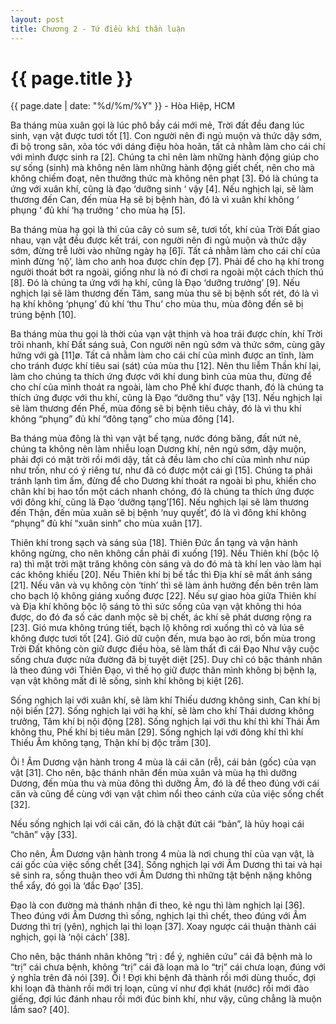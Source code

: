 ```yaml
---
layout: post
title: Chương 2 - Tứ điều khí thần luận
---
```


{{ page.title }}
================
<p class="meta">{{ page.date | date: "%d/%m/%Y" }} - Hòa Hiệp, HCM</p>

Ba tháng mùa xuân gọi là lúc phô bầy cái mới mẻ, Trời đất đều đang lúc sinh, vạn vật được tươi tốt [1]. Con người nên đi ngủ muộn và thức dậy sớm, đi bộ trong sân, xõa tóc với dáng điệu hòa hoãn, tất cả nhằm làm cho cái chí với mình được sinh ra [2]. Chúng ta chỉ nên làm những hành động giúp cho sự sống (sinh)  mà không nên làm những hành động giết chết, nên cho mà không chiếm đoạt, nên thưởng thức mà không nên phạt [3]. Đó là chúng ta ứng với xuân khí, cũng là đạo ‘dưỡng sinh ‘ vậy [4]. Nếu nghịch lại, sẽ làm thương đến Can, đến mùa Hạ sẽ bị bệnh hàn, đó là vì xuân khí không ‘ phụng ‘ đủ khí ‘hạ trưởng ‘ cho mùa hạ [5].

Ba tháng mùa hạ gọi là thì của cây cỏ sum sê, tươi tốt, khí của Trời Đất giao nhau, vạn vật đều được kết trái, con người nên đi ngủ muộn và thức dậy sớm, đừng trễ lười vào những ngày hạ [6]ï. Tất cả nhằm làm cho cái chí của mình đừng ‘nộ’, làm cho anh hoa được chín đẹp [7]. Phải để cho hạ khí trong người thoát bớt ra ngoài, giống như là nó đi chơi ra ngoài một cách thích thú [8]. Đó là chúng ta ứng với hạ khí, cũng là Đạo ‘dưỡng trưởng’ [9]. Nếu nghịch lại sẽ làm thương đến Tâm, sang mùa thu sẽ bị bệnh sốt rét, đó là vì hạ khí không ‘phụng’ đủ khí ‘thu Thu’ cho mùa thu, mùa đông đến sẽ bị trúng bệnh [10].

Ba tháng mùa thu gọi là thời của vạn vật thịnh và hoa trái được chín, khí Trời trôi nhanh, khí Đất sáng suả, Con người nên ngủ sớm và thức sớm, cùng gây hứng với gà [11]ø. Tất cả nhằm làm cho cái chí của mình được an tĩnh, làm cho tránh được khí tiêu sai (sát) của mùa thu [12]. Nên thu liễm Thần khí lại, làm cho chúng ta thích ứng được với khí dung bình của mùa thu, đừng để cho chí của mình thoát ra ngoài, làm cho Phế khí được thanh, đó là chúng ta thích ứng được với thu khí, cũng là Đạo “dưỡng thu” vậy [13]. Nếu nghịch lại sẽ làm thương đến Phế, mùa đông sẽ bị bệnh tiêu chảy, đó là vì thu khí không “phụng” đủ khí “đông tạng” cho mùa đông [14].

Ba tháng mùa đông là thì vạn vật bế tạng, nước đóng băng, đất nứt nẻ, chúng ta không nên làm nhiễu loạn Dương khí,  nên ngủ sớm, dậy muộn, phải đợi có mặt trời rồi mới dậy, tất cả đều làm cho chí của mình như núp như trốn, như có ý riêng tư, như đã có được một cái gì [15]. Chúng ta phải tránh lạnh tìm ấm, đừng để cho Dương khí thoát ra ngoài bì phu, khiến cho chân khí bị hao tổn một cách nhanh chóng, đó là chúng ta thích ứng được với đông khí, cũng là Đạo ‘dưỡng tạng’[16]. Nếu nghịch lại sẽ làm thương đến Thận, đến mùa xuân sẽ bị bệnh ‘nuy quyết’, đó là vì đông khí không “phụng” đủ khí “xuân sinh” cho mùa xuân [17].

Thiên khí trong sạch và sáng sủa [18]. Thiên Đức ẩn tạng và vận hành không ngừng, cho nên không cần phải đi xuống [19]. Nếu Thiên khí (bộc lộ ra) thì mặt trời mặt trăng không còn sáng và do đó mà tà khí len vào làm hại các không khiếu [20]. Nếu Thiên khí bị bế tắc thì Địa khí sẽ mất ánh sáng [21]. Nếu vân và vụ không còn ‘tinh’ thì sẽ làm ảnh hưởng đến bên trên làm cho bạch lộ không giáng xuống được [22]. Nếu sự giao hòa giữa Thiên khí và Địa khí không bộc lộ sáng tỏ thì sức sống của vạn vật không thi hóa được, do đó đa số các danh mộc sẽ bị chết, ác khí sẽ phát dương rộng ra [23]. Gió mưa không trúng tiết, bạch lộ không rơi xuống thì cỏ và lúa sẽ không được tươi tốt [24]. Gió dữ cuộn đến, mưa bạo ào rơi, bốn mùa trong Trời Đất không còn giữ được điều hòa, sẽ làm thất đi cái Đạo Như vậy cuộc sống chưa được nửa đường đã bị tuyệt diệt [25]. Duy chỉ có bậc thánh nhân là theo đúng với Thiên Đạo, vì thế họ giữ được thân mình không bị bệnh lạ, vạn vật không mất đi lẽ sống, sinh khí không bị kiệt [26].

Sống nghịch lại với xuân khí, sẽ làm khí Thiếu dương không sinh, Can khí bị nội biến [27]. Sống nghịch lại với hạ khí, sẽ làm cho khí Thái dương không trưởng, Tâm khí bị nội động [28]. Sống nghịch lại với thu khí thì khí Thái Âm không thu, Phế khí bị tiêu mãn [29]. Sống nghịch lại với đông khí thì khí Thiếu Âm không tạng, Thận khí bị độc trầm [30].

Ôi ! Âm Dương vận hành trong 4 mùa là cái căn (rễ), cái bản (gốc) của vạn vật [31]. Cho nên, bậc thánh nhân đến mùa xuân và mùa hạ thì dưỡng Dương, đến mùa thu và mùa đông thì dưỡng Âm, đó là để theo đúng với cái căn và cũng để cùng với vạn vật chìm nổi theo cánh cửa của việc sống chết [32].

Nếu sống nghịch lại với cái căn, đó là chặt đứt cái “bản”, là hủy hoại cái “chân” vậy [33].

Cho nên, Âm Dương vận hành trong 4 mùa là nơi chung thỉ của vạn vật, là cái gốc của việc sống chết [34]. Sống nghịch lại với Âm Dương thì tai và hại sẽ sinh ra, sống thuận theo với Âm Dương thì những tật bệnh nặng không thể xẩy, đó gọi là ‘đắc Đạo’ [35].

Đạo là con đường mà thánh nhân đi theo, kẻ ngu thì làm nghịch lại [36]. Theo đúng với Âm Dương thì sống, nghịch lại thì chết, theo đúng với Âm Dương thì trị (yên), nghịch lại thì loạn [37]. Xoay ngược cái thuận thành cái nghịch, gọi là ‘nội cách’ [38].

Cho nên, bậc thánh nhân không “trị : để ý, nghiên cứu” cái đã bệnh mà lo “trị” cái chưa bệnh, không “trị” cái đã loạn mà lo “trị” cái chưa loạn, đúng với ý nghĩa trên đã nói [39]. Ôi ! Đợi khi bệnh đã thành rồi mới dùng thuốc, đợi khi loạn đã thành rồi mới trị loạn, cũng ví như đợi khát (nước) rồi mới đào giếng, đợi lúc đánh nhau rồi mới đúc binh khí, như vậy, cũng chẳng là muộn lắm sao? [40].


